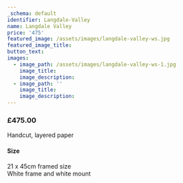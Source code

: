 ```yaml
---
_schema: default
identifier: Langdale-Valley
name: Langdale Valley
price: '475'
featured_image: /assets/images/langdale-valley-ws.jpg
featured_image_title:
button_text:
images:
  - image_path: /assets/images/langdale-valley-ws-1.jpg
    image_title:
    image_description:
  - image_path: ''
    image_title:
    image_description:
---
```

### **£475.00**

Handcut, layered paper

#### Size

21 x 45cm framed size<br>White frame and white mount
